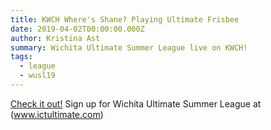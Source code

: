 ```yaml
---
title: KWCH Where's Shane? Playing Ultimate Frisbee
date: 2019-04-02T00:00:00.000Z
author: Kristina Ast
summary: Wichita Ultimate Summer League live on KWCH!
tags:
  - league
  - wusl19
---
```

[Check it out!](https://www.kwch.com/content/news/Wheres-Shane-Playing-Ultimate-Frisbee-507994791.html?fbclid=IwAR3YNUeOHJ9NF9ElgqEKAwlQxTUNFgQFj1M5InzmfZtAyugT9exHG60Lh9g) Sign up for Wichita Ultimate Summer League at (www.ictultimate.com) 
